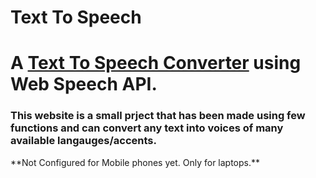 # Text To Speech
<h1>A <a href="https://speechconv.netlify.app">Text To Speech Converter</a> using Web Speech API.</h1>
<h3>This website is a small prject that has been made using few functions and can convert any text into voices of many available langauges/accents.</h3>
**Not Configured for Mobile phones yet. Only for laptops.**